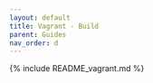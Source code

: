 ```yaml
---
layout: default
title: Vagrant - Build
parent: Guides
nav_order: d 
---
```


{% include README_vagrant.md %}
